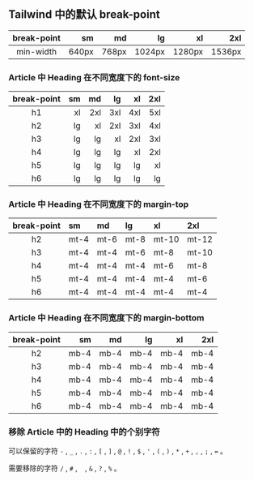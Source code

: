 ## Tailwind 中的默认 break-point

| break-point |    sm |    md |     lg |     xl |    2xl |
| :---------: | ----: | ----: | -----: | -----: | -----: |
|  min-width  | 640px | 768px | 1024px | 1280px | 1536px |

### Article 中 Heading 在不同宽度下的 font-size

| break-point |  sm |  md |  lg |  xl | 2xl |
| :---------: | --: | --: | --: | --: | --: |
|     h1      |  xl | 2xl | 3xl | 4xl | 5xl |
|     h2      |  lg |  xl | 2xl | 3xl | 4xl |
|     h3      |  lg |  lg |  xl | 2xl | 3xl |
|     h4      |  lg |  lg |  lg |  xl | 2xl |
|     h5      |  lg |  lg |  lg |  lg |  xl |
|     h6      |  lg |  lg |  lg |  lg |  lg |

### Article 中 Heading 在不同宽度下的 margin-top

| break-point | sm   | md   | lg   | xl    | 2xl   |
| :---------: | :--- | :--- | :--- | :---- | :---- |
|     h2      | mt-4 | mt-6 | mt-8 | mt-10 | mt-12 |
|     h3      | mt-4 | mt-4 | mt-6 | mt-8  | mt-10 |
|     h4      | mt-4 | mt-4 | mt-4 | mt-6  | mt-8  |
|     h5      | mt-4 | mt-4 | mt-4 | mt-4  | mt-6  |
|     h6      | mt-4 | mt-4 | mt-4 | mt-4  | mt-4  |

### Article 中 Heading 在不同宽度下的 margin-bottom

| break-point |   sm |   md |   lg |   xl |  2xl |
| :---------: | ---: | ---: | ---: | ---: | ---: |
|     h2      | mb-4 | mb-4 | mb-4 | mb-4 | mb-4 |
|     h3      | mb-4 | mb-4 | mb-4 | mb-4 | mb-4 |
|     h4      | mb-4 | mb-4 | mb-4 | mb-4 | mb-4 |
|     h5      | mb-4 | mb-4 | mb-4 | mb-4 | mb-4 |
|     h6      | mb-4 | mb-4 | mb-4 | mb-4 | mb-4 |

### 移除 Article 中的 Heading 中的个别字符

可以保留的字符 `-` , `_` , `.` , `:` , `[` , `]` , `@` , `!` , `$` , `'` , `(` , `)` , `*` , `+` , `,` , `;` , `=` 。

需要移除的字符 `/` , `#` , ` ` , `&` , `?` , `%` 。

